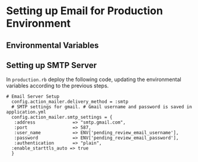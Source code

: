 # Setting up Email for Production Environment

## Environmental Variables

## Setting up SMTP Server
In `production.rb` deploy the following code, updating the environmental variables according to the previous steps.

```
# Email Server Setup
  config.action_mailer.delivery_method = :smtp
  # SMTP settings for gmail. # Gmail username and password is saved in application.yml
  config.action_mailer.smtp_settings = {
   :address              => "smtp.gmail.com",
   :port                 => 587,
   :user_name            => ENV['pending_review_email_username'],
   :password             => ENV['pending_review_email_password'],
   :authentication       => "plain",
  :enable_starttls_auto => true
  }
```